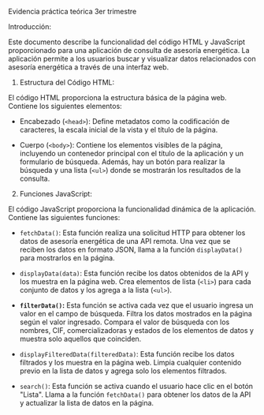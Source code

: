 Evidencia práctica teórica 3er trimestre

Introducción:

Este documento describe la funcionalidad del código HTML y JavaScript proporcionado para una aplicación de consulta de asesoría energética. La aplicación permite a los usuarios buscar y visualizar datos relacionados con asesoría energética a través de una interfaz web.

1. Estructura del Código HTML:

El código HTML proporciona la estructura básica de la página web. Contiene los siguientes elementos:

- Encabezado (`<head>`): Define metadatos como la codificación de caracteres, la escala inicial de la vista y el título de la página.
  
- Cuerpo (`<body>`): Contiene los elementos visibles de la página, incluyendo un contenedor principal con el título de la aplicación y un formulario de búsqueda. Además, hay un botón para realizar la búsqueda y una lista (`<ul>`) donde se mostrarán los resultados de la consulta.

2. Funciones JavaScript:

El código JavaScript proporciona la funcionalidad dinámica de la aplicación. Contiene las siguientes funciones:

- `fetchData()`: Esta función realiza una solicitud HTTP para obtener los datos de asesoría energética de una API remota. Una vez que se reciben los datos en formato JSON, llama a la función `displayData()` para mostrarlos en la página.

- `displayData(data)`: Esta función recibe los datos obtenidos de la API y los muestra en la página web. Crea elementos de lista (`<li>`) para cada conjunto de datos y los agrega a la lista (`<ul>`).

- **`filterData()`:** Esta función se activa cada vez que el usuario ingresa un valor en el campo de búsqueda. Filtra los datos mostrados en la página según el valor ingresado. Compara el valor de búsqueda con los nombres, CIF, comercializadoras y estados de los elementos de datos y muestra solo aquellos que coinciden.

- `displayFilteredData(filteredData)`: Esta función recibe los datos filtrados y los muestra en la página web. Limpia cualquier contenido previo en la lista de datos y agrega solo los elementos filtrados.

- `search()`: Esta función se activa cuando el usuario hace clic en el botón "Lista". Llama a la función `fetchData()` para obtener los datos de la API y actualizar la lista de datos en la página.



